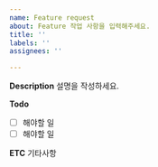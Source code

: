 ```yaml
---
name: Feature request
about: Feature 작업 사항을 입력해주세요.
title: ''
labels: ''
assignees: ''

---
```


**Description**
설명을 작성하세요.

**Todo**
- [ ] 해야할 일
- [ ] 해야할 일

**ETC**
기타사항
